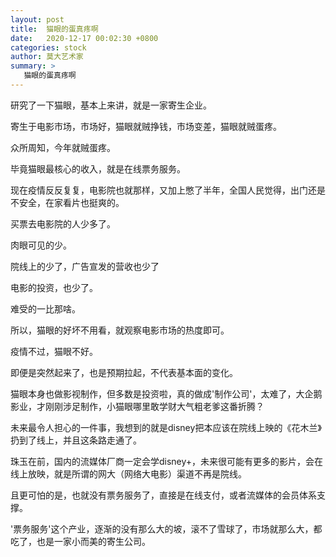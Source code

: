 ```yaml
---
layout: post
title:  猫眼的蛋真疼啊
date:   2020-12-17 00:02:30 +0800
categories: stock 
author: 莫大艺术家
summary: >
   猫眼的蛋真疼啊
---
```


研究了一下猫眼，基本上来讲，就是一家寄生企业。

寄生于电影市场，市场好，猫眼就贼挣钱，市场变差，猫眼就贼蛋疼。

众所周知，今年就贼蛋疼。

毕竟猫眼最核心的收入，就是在线票务服务。

现在疫情反反复复，电影院也就那样，又加上憋了半年，全国人民觉得，出门还是不安全，在家看片也挺爽的。

买票去电影院的人少多了。

肉眼可见的少。

院线上的少了，广告宣发的营收也少了

电影的投资，也少了。

难受的一比那啥。

所以，猫眼的好坏不用看，就观察电影市场的热度即可。

疫情不过，猫眼不好。

即便是突然起来了，也是预期拉起，不代表基本面的变化。

猫眼本身也做影视制作，但多数是投资啦，真的做成'制作公司'，太难了，大企鹅影业，才刚刚涉足制作，小猫眼哪里敢学财大气粗老爹这番折腾？

未来最令人担心的一件事，我想到的就是disney把本应该在院线上映的《花木兰》扔到了线上，并且这条路走通了。

珠玉在前，国内的流媒体厂商一定会学disney+，未来很可能有更多的影片，会在线上放映，就是所谓的网大（网络大电影）渠道不再是院线。

且更可怕的是，也就没有票务服务了，直接是在线支付，或者流媒体的会员体系支撑。

'票务服务'这个产业，逐渐的没有那么大的坡，滚不了雪球了，市场就那么大，都吃了，也是一家小而美的寄生公司。




























